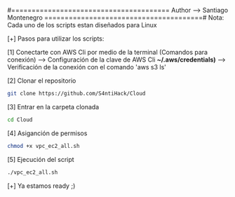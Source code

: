 #=======================================
      Author --> Santiago Montenegro 
=======================================#
Nota: Cada uno de los scripts estan diseñados para Linux

[+] Pasos para utilizar los scripts:

[1] Conectarte con AWS Cli por medio de la terminal (Comandos para conexión)
--> Configuración de la clave de AWS Cli **~/.aws/credentials)**
--> Verificación de la conexión con el comando 'aws s3 ls'

[2] Clonar el repositorio

```bash
git clone https://github.com/S4ntiHack/Cloud
```

[3] Entrar en la carpeta clonada 

```bash
cd Cloud
```

[4] Asiganción de permisos 

```bash
chmod +x vpc_ec2_all.sh
```

[5] Ejecución del script
```bash
./vpc_ec2_all.sh
```

[+] Ya estamos ready ;)
